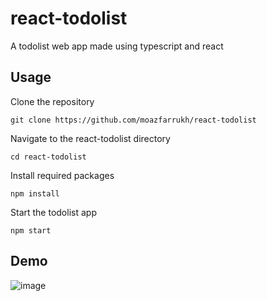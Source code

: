 # react-todolist
A todolist web app made using typescript and react
## Usage
Clone the repository
```
git clone https://github.com/moazfarrukh/react-todolist
```
Navigate to the react-todolist directory
```
cd react-todolist
```
Install required packages
```
npm install
```
Start the todolist app
```
npm start
```
## Demo
![image](https://github.com/moazfarrukh/react-todolist/assets/21291203/a35d7dfa-54e0-496b-b103-359d6c41a45a)
